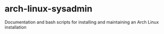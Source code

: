 # arch-linux-sysadmin
Documentation and bash scripts for installing and maintaining an Arch Linux installation

